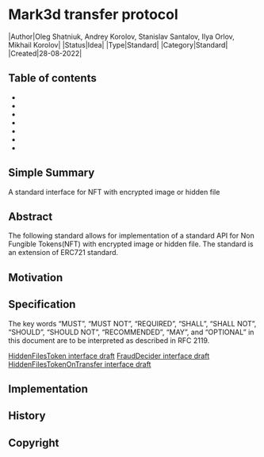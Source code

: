 # Mark3d transfer protocol
|Author|Oleg Shatniuk, Andrey Korolov, Stanislav Santalov, Ilya Orlov, Mikhail Korolov|
|Status|Idea|
|Type|Standard|
|Category|Standard|
|Created|28-08-2022|

## Table of contents
* [](#simple-summary)
* [](#abstract)
* [](#motivation)
* [](#specification)
* [](#implementation)
* [](#history)
* [](#copyright)
## Simple Summary
A standard interface for NFT with encrypted image or hidden file
## Abstract
The following standard allows for implementation of a standard API for Non Fungible Tokens(NFT) with encrypted image or hidden file.
The standard is an extension of ERC721 standard.
## Motivation

## Specification
The key words “MUST”, “MUST NOT”, “REQUIRED”, “SHALL”, “SHALL NOT”, “SHOULD”, “SHOULD NOT”, “RECOMMENDED”, “MAY”, and “OPTIONAL” in this document are to be interpreted as described in RFC 2119.

[HiddenFilesToken interface draft](./contracts/IHiddenFilesToken.sol)
[FraudDecider interface draft](./contracts/IFraudDecider.sol)
[HiddenFilesTokenOnTransfer interface draft](./contracts/IHiddenFilesTokenCallbackReceiver.sol)
## Implementation
## History
## Copyright